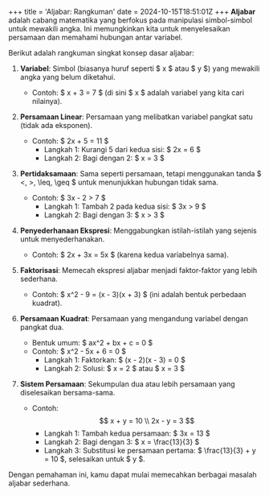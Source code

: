 +++
title = 'Aljabar: Rangkuman'
date = 2024-10-15T18:51:01Z
+++
**Aljabar** adalah cabang matematika yang berfokus pada manipulasi simbol-simbol untuk mewakili angka. Ini memungkinkan kita untuk menyelesaikan persamaan dan memahami hubungan antar variabel.

Berikut adalah rangkuman singkat konsep dasar aljabar:

1. **Variabel**: Simbol (biasanya huruf seperti $ x $ atau $ y $) yang mewakili angka yang belum diketahui.
   - Contoh: $ x + 3 = 7 $ (di sini $ x $ adalah variabel yang kita cari nilainya).

2. **Persamaan Linear**: Persamaan yang melibatkan variabel pangkat satu (tidak ada eksponen).
   - Contoh: $ 2x + 5 = 11 $
     - Langkah 1: Kurangi 5 dari kedua sisi: $ 2x = 6 $
     - Langkah 2: Bagi dengan 2: $ x = 3 $

3. **Pertidaksamaan**: Sama seperti persamaan, tetapi menggunakan tanda $ <, >, \leq, \geq $ untuk menunjukkan hubungan tidak sama.
   - Contoh: $ 3x - 2 > 7 $
     - Langkah 1: Tambah 2 pada kedua sisi: $ 3x > 9 $
     - Langkah 2: Bagi dengan 3: $ x > 3 $

4. **Penyederhanaan Ekspresi**: Menggabungkan istilah-istilah yang sejenis untuk menyederhanakan.
   - Contoh: $ 2x + 3x = 5x $ (karena kedua variabelnya sama).
   
5. **Faktorisasi**: Memecah ekspresi aljabar menjadi faktor-faktor yang lebih sederhana.
   - Contoh: $ x^2 - 9 = (x - 3)(x + 3) $ (ini adalah bentuk perbedaan kuadrat).

6. **Persamaan Kuadrat**: Persamaan yang mengandung variabel dengan pangkat dua.
   - Bentuk umum: $ ax^2 + bx + c = 0 $
   - Contoh: $ x^2 - 5x + 6 = 0 $
     - Langkah 1: Faktorkan: $ (x - 2)(x - 3) = 0 $
     - Langkah 2: Solusi: $ x = 2 $ atau $ x = 3 $

7. **Sistem Persamaan**: Sekumpulan dua atau lebih persamaan yang diselesaikan bersama-sama.
   - Contoh:
     $$
     x + y = 10 \\
     2x - y = 3
     $$
     - Langkah 1: Tambah kedua persamaan: $ 3x = 13 $
     - Langkah 2: Bagi dengan 3: $ x = \frac{13}{3} $
     - Langkah 3: Substitusi ke persamaan pertama: $ \frac{13}{3} + y = 10 $, selesaikan untuk $ y $.

Dengan pemahaman ini, kamu dapat mulai memecahkan berbagai masalah aljabar sederhana.
